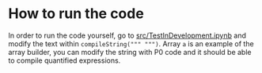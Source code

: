# How to run the code

In order to run the code yourself, go to [src/TestInDevelopment.ipynb](src/TestInDevelopment.ipynb) and modify the text
within `compileString(""" """)`. Array `a` is an example of the array builder, you can modify the string with P0 code and it should be able to compile
quantified expressions.